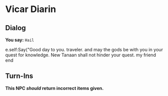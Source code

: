 # Vicar Diarin
## Dialog

**You say:** `Hail`



e.self:Say("Good day to you. traveler. and may the gods be with you in your quest for knowledge. New Tanaan shall not hinder your quest. my friend 
end

## Turn-Ins



**This NPC *should* return incorrect items given.**





